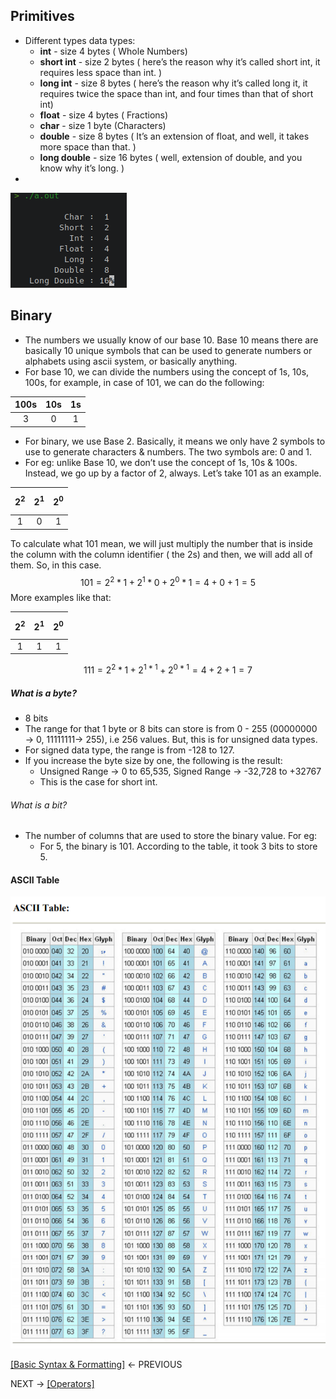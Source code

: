 ## Primitives
- Different types data types: 
	- **int** - size 4 bytes ( Whole Numbers)
	- **short int** - size 2 bytes ( here’s the reason why it’s called short int, it requires less space than int. ) 
	- **long int** - size 8 bytes ( here’s the reason why it’s called long it, it requires twice the space than int, and four times than that of short int)
	- **float** - size 4 bytes ( Fractions)
	- **char** - size 1 byte (Characters)
	- **double** - size 8 bytes ( It’s an extension of float, and well, it takes more space than that. )
	- **long double** - size 16 bytes ( well, extension of double, and you know why it’s long. )
 - 
![image](https://github.com/VoIDWALkER7/Neural-Networks-In-C/blob/main/C%20Concepts/Data%20Types%20Size.png)

## Binary
- The numbers we usually know of our base 10. Base 10 means there are basically 10 unique symbols that can be used to generate numbers or alphabets using ascii system, or basically anything. 
- For base 10, we can divide the numbers using the concept of 1s, 10s, 100s, for example, in case of 101, we can do the following: 

| 100s | 10s | 1s |
|:----:|:---:|:--:|
|    3|   0 |  1 |  

- For binary, we use Base 2. Basically, it means we only have 2 symbols to use to generate characters & numbers. The two symbols are: 0 and 1. 
- For eg: unlike Base 10, we don’t use the concept of 1s, 10s & 100s. Instead, we go up by a factor of 2, always. Let’s take 101 as an example.  

| $$2^2$$ | $$2^1$$ | $$2^0$$|
|:----:|:---:|:--:|
|    1|   0 |  1 |

To calculate what 101 mean, we will just multiply the number that is inside the column with the column identifier ( the 2s) and then, we will add all of them. So, in this case.  $$101 = 2^{2}* 1 + 2^{1}*0 + 2^{0}* 1 = 4 + 0 + 1 = 5$$
More examples like that: 

| $$2^2$$ | $$2^1$$ | $$2^0$$|
|:----:|:---:|:--:|
|    1|   1 |  1 |

$$111 = 2^{2}* 1 + 2^{1*1}+ 2^{0 * 1}= 4 + 2 + 1 = 7$$
##### What is a byte?
- 8 bits
- The range for that 1 byte or 8 bits can store is from 0 - 255 (00000000 → 0, 11111111→ 255), i.e 256 values. But, this is for unsigned data types. 
- For signed data type, the range is from -128 to 127. 
- If you increase the byte size by one, the following is the result: 
	- Unsigned Range → 0 to 65,535, Signed Range → -32,728 to +32767
	- This is the case for short int. 
###### What is a bit?
- The number of columns that are used to store the binary value. For eg:
	- For 5, the binary is 101. According to the table, it took 3 bits to store 5.
#### ASCII Table
![image](https://github.com/VoIDWALkER7/Neural-Networks-In-C/blob/main/C%20Concepts/ASCII%20Table.png)

[[Basic Syntax & Formatting]](https://github.com/VoIDWALkER7/Neural-Networks-In-C/blob/main/C%20Concepts/Basic%20Syntax%20%26%20Formatting.md) ← PREVIOUS

NEXT → [[Operators]](https://github.com/VoIDWALkER7/Neural-Networks-In-C/blob/main/C%20Concepts/Operators.md)
